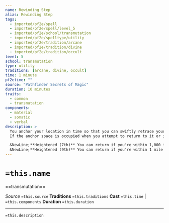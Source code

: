```yaml
---
name: Rewinding Step
alias: Rewinding Step
tags:
  - imported/pf2e/spell
  - imported/pf2e/spell/level_5
  - imported/pf2e/school/transmutation
  - imported/pf2e/spelltype/utility
  - imported/pf2e/tradition/arcane
  - imported/pf2e/tradition/divine
  - imported/pf2e/tradition/occult
level: 5
school: transmutation
type: utility
traditions: [arcane, divine, occult]
time: 1 minute
pf2etime: ""
source: "Pathfinder Secrets of Magic"
duration: 10 minutes
traits:
  - common
  - transmutation
components:
  - material
  - somatic
  - verbal
description: >
  You anchor your location in time so that you can swiftly retrace your steps later with complex chronomancy. The space you're in when you cast the spell becomes your temporal anchor space. While you're within 500 feet of your temporal anchor space, you can spend a single action that has the concentrate trait to instantaneously return to that space (you don't need to have line of effect to the space). The spell then ends. You bring any items that are in your possession with you when you take the action to return.
  If the anchor space is occupied when you attempt to return to it or if this spell would bring another creature with you, the spell fails to transport you, then ends.

  &NewLine;**Heightened (7th)** You can return if you're within 1,000 feet of your anchor space.
  &NewLine;**Heightened (9th)** You can return if you're within 1 mile of your anchor space.
---
```

# `=this.name`
==transmutation==

*Source* `=this.source`
**Traditions** `=this.traditions`
**Cast** `=this.time` | `=this.components`
**Duration** `=this.duration`

***
`=this.description`